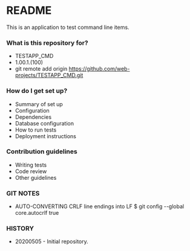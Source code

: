 # README #

This is an application to test command line items.

### What is this repository for? ###

* TESTAPP_CMD
* 1.00.1.(100)
* git remote add origin https://github.com/web-projects/TESTAPP_CMD.git

### How do I get set up? ###

* Summary of set up
* Configuration
* Dependencies
* Database configuration
* How to run tests
* Deployment instructions

### Contribution guidelines ###

* Writing tests
* Code review
* Other guidelines

### GIT NOTES ###

*  AUTO-CONVERTING CRLF line endings into LF
   $ git config --global core.autocrlf true
   
### HISTORY ###

* 20200505 - Initial repository.
